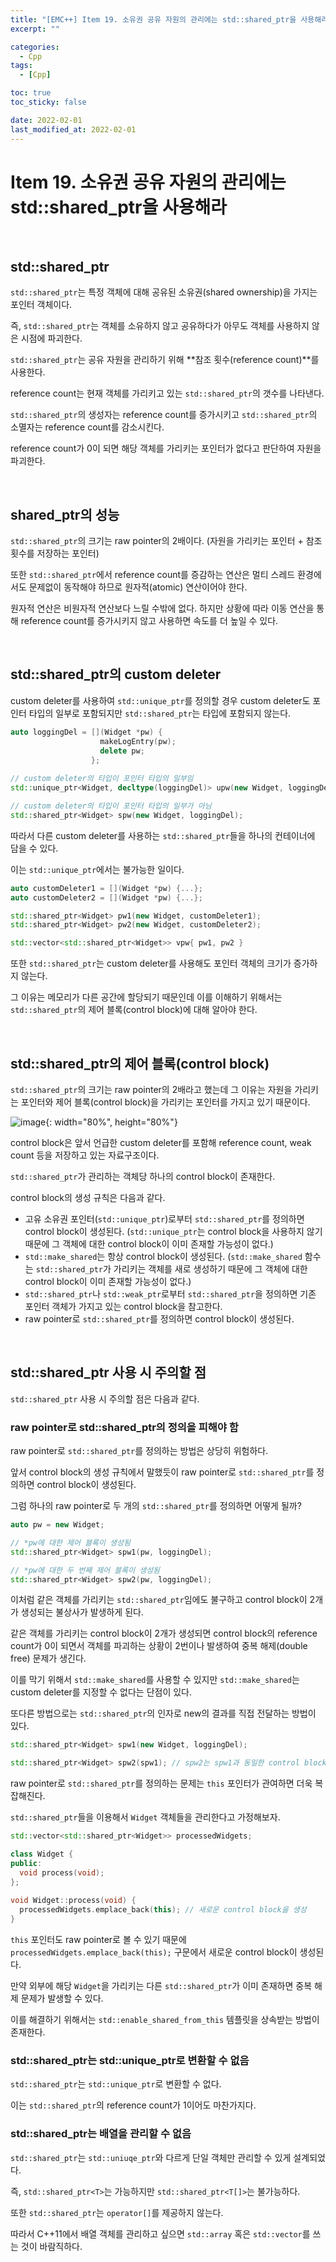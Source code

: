 ```yaml
---
title: "[EMC++] Item 19. 소유권 공유 자원의 관리에는 std::shared_ptr을 사용해라"
excerpt: ""

categories:
  - Cpp
tags:
  - [Cpp]

toc: true
toc_sticky: false

date: 2022-02-01
last_modified_at: 2022-02-01
---
```


# Item 19. 소유권 공유 자원의 관리에는 std::shared_ptr을 사용해라

<br>

## std::shared_ptr

`std::shared_ptr`는 특정 객체에 대해 공유된 소유권(shared ownership)을 가지는 포인터 객체이다.

즉, `std::shared_ptr`는 객체를 소유하지 않고 공유하다가 아무도 객체를 사용하지 않은 시점에 파괴한다.

`std::shared_ptr`는 공유 자원을 관리하기 위해 **참조 횟수(reference count)**를 사용한다.

reference count는 현재 객체를 가리키고 있는 `std::shared_ptr`의 갯수를 나타낸다.

`std::shared_ptr`의 생성자는 reference count를 증가시키고 `std::shared_ptr`의 소멸자는 reference count를 감소시킨다.

reference count가 0이 되면 해당 객체를 가리키는 포인터가 없다고 판단하여 자원을 파괴한다.

<br>

## shared_ptr의 성능

`std::shared_ptr`의 크기는 raw pointer의 2배이다. (자원을 가리키는 포인터 + 참조 횟수를 저장하는 포인터)

또한 `std::shared_ptr`에서 reference count를 증감하는 연산은 멀티 스레드 환경에서도 문제없이 동작해야 하므로 원자적(atomic) 연산이어야 한다.

원자적 연산은 비원자적 연산보다 느릴 수밖에 없다. 하지만 상황에 따라 이동 연산을 통해 reference count를 증가시키지 않고 사용하면 속도를 더 높일 수 있다.

<br>

## std::shared_ptr의 custom deleter

custom deleter를 사용하여 `std::unique_ptr`를 정의할 경우 custom deleter도 포인터 타입의 일부로 포함되지만 `std::shared_ptr`는 타입에 포함되지 않는다.

```cpp
auto loggingDel = [](Widget *pw) {
                    makeLogEntry(pw);
                    delete pw;
                  };
 
// custom deleter의 타입이 포인터 타입의 일부임
std::unique_ptr<Widget, decltype(loggingDel)> upw(new Widget, loggingDel);

// custom deleter의 타입이 포인터 타입의 일부가 아님
std::shared_ptr<Widget> spw(new Widget, loggingDel);
```

따라서 다른 custom deleter를 사용하는 `std::shared_ptr`들을 하나의 컨테이너에 담을 수 있다.

이는 `std::unique_ptr`에서는 불가능한 일이다.

```cpp
auto customDeleter1 = [](Widget *pw) {...};
auto customDeleter2 = [](Widget *pw) {...};

std::shared_ptr<Widget> pw1(new Widget, customDeleter1);
std::shared_ptr<Widget> pw2(new Widget, customDeleter2);

std::vector<std::shared_ptr<Widget>> vpw{ pw1, pw2 }
```

또한 `std::shared_ptr`는 custom deleter를 사용해도 포인터 객체의 크기가 증가하지 않는다.

그 이유는 메모리가 다른 공간에 할당되기 때문인데 이를 이해하기 위해서는 `std::shared_ptr`의 제어 블록(control block)에 대해 알아야 한다.

<br>

## std::shared_ptr의 제어 블록(control block)

`std::shared_ptr`의 크기는 raw pointer의 2배라고 했는데 그 이유는 자원을 가리키는 포인터와 제어 블록(control block)을 가리키는 포인터를 가지고 있기 때문이다.

![image](https://user-images.githubusercontent.com/34677157/151982915-5042cd21-d5e9-4cbf-afe0-8f3193cc2210.png){: width="80%", height="80%"}

control block은 앞서 언급한 custom deleter를 포함해 reference count, weak count 등을 저장하고 있는 자료구조이다.

`std::shared_ptr`가 관리하는 객체당 하나의 control block이 존재한다.

control block의 생성 규칙은 다음과 같다.

- 고유 소유권 포인터(`std::unique_ptr`)로부터 `std::shared_ptr`를 정의하면 control block이 생성된다. (`std::unique_ptr`는 control block을 사용하지 않기 때문에 그 객체에 대한 control block이 이미 존재할 가능성이 없다.)
- `std::make_shared`는 항상 control block이 생성된다. (`std::make_shared` 함수는 `std::shared_ptr`가 가리키는 객체를 새로 생성하기 때문에 그 객체에 대한 control block이 이미 존재할 가능성이 없다.)
- `std::shared_ptr`나 `std::weak_ptr`로부터 `std::shared_ptr`을 정의하면 기존 포인터 객체가 가지고 있는 control block을 참고한다.
- raw pointer로 `std::shared_ptr`를 정의하면 control block이 생성된다.

<br>

## std::shared_ptr 사용 시 주의할 점

`std::shared_ptr` 사용 시 주의할 점은 다음과 같다.

### raw pointer로 std::shared_ptr의 정의을 피해야 함

raw pointer로 `std::shared_ptr`를 정의하는 방법은 상당히 위험하다.

앞서 control block의 생성 규칙에서 말했듯이 raw pointer로 `std::shared_ptr`를 정의하면 control block이 생성된다.

그럼 하나의 raw pointer로 두 개의 `std::shared_ptr`를 정의하면 어떻게 될까?

```cpp
auto pw = new Widget;

// *pw에 대한 제어 블록이 생성됨
std::shared_ptr<Widget> spw1(pw, loggingDel); 

// *pw에 대한 두 번째 제어 블록이 생성됨
std::shared_ptr<Widget> spw2(pw, loggingDel);
```

이처럼 같은 객체를 가리키는 `std::shared_ptr`임에도 불구하고 control block이 2개가 생성되는 불상사가 발생하게 된다.

같은 객체를 가리키는 control block이 2개가 생성되면 control block의 reference count가 0이 되면서 객체를 파괴하는 상황이 2번이나 발생하여 중복 해제(double free) 문제가 생긴다.

이를 막기 위해서 `std::make_shared`를 사용할 수 있지만 `std::make_shared`는 custom deleter를 지정할 수 없다는 단점이 있다.

또다른 방법으로는 `std::shared_ptr`의 인자로 new의 결과를 직접 전달하는 방법이 있다.

```cpp
std::shared_ptr<Widget> spw1(new Widget, loggingDel);

std::shared_ptr<Widget> spw2(spw1); // spw2는 spw1과 동일한 control block을 사용
```

raw pointer로 `std::shared_ptr`를 정의하는 문제는 `this` 포인터가 관여하면 더욱 복잡해진다.

`std::shared_ptr`들을 이용해서 `Widget` 객체들을 관리한다고 가정해보자.

```cpp
std::vector<std::shared_ptr<Widget>> processedWidgets;

class Widget {
public:
  void process(void);
};
 
void Widget::process(void) {
  processedWidgets.emplace_back(this); // 새로운 control block을 생성
}
```

`this` 포인터도 raw pointer로 볼 수 있기 때문에 `processedWidgets.emplace_back(this);` 구문에서 새로운 control block이 생성된다.

만약 외부에 해당 `Widget`을 가리키는 다른 `std::shared_ptr`가 이미 존재하면 중복 해제 문제가 발생할 수 있다.

이를 해결하기 위해서는 `std::enable_shared_from_this` 템플릿을 상속받는 방법이 존재한다.

### std::shared_ptr는 std::unique_ptr로 변환할 수 없음

`std::shared_ptr`는 `std::unique_ptr`로 변환할 수 없다.

이는 `std::shared_ptr`의 reference count가 1이어도 마찬가지다.

### std::shared_ptr는 배열을 관리할 수 없음

`std::shared_ptr`는 `std::uniuqe_ptr`와 다르게 단일 객체만 관리할 수 있게 설계되었다.

즉, `std::shared_ptr<T>`는 가능하지만 `std::shared_ptr<T[]>`는 불가능하다.

또한 `std::shared_ptr`는 `operator[]`를 제공하지 않는다. 

따라서 C++11에서 배열 객체를 관리하고 싶으면 `std::array` 혹은 `std::vector`를 쓰는 것이 바람직하다.

<br>
